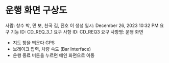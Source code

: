 # 운행 화면 구상도

사람: 창수 박, 민 보, 찬국 김, 진호 이
생성 일시: December 26, 2023 10:32 PM
요구 기능 ID: CD_REQ_3_1
요구 사항 ID: CD_REQ3
요구 사항명: 운행 화면

- 지도 창을 띄운다 GPS
- 브레이크 압력, 차량 속도 (Bar Interface)
- 운행 종료 버튼을 누르면 메인 화면으로 이동
